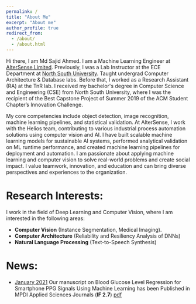 ```yaml
---
permalink: /
title: "About Me"
excerpt: "About me"
author_profile: true
redirect_from: 
  - /about/
  - /about.html
---
```


Hi there, I am Md Sajid Ahmed. I am a Machine Learning Engineer at [AlterSense Limited](https://altersense.com/). Previously, I was a Lab Instructor at the ECE Department at [North South University](https://www.northsouth.edu). Taught undergrad Computer Architecture & Database labs. Before that, I worked as a Research Assistant (RA) at the TnR lab. I received my bachelor's degree in Computer Science and Engineering (CSE) from North South University, where I was the recipient of the Best Capstone Project of Summer 2019 of the ACM Student Chapter’s Innovation Challenge.

My core competencies include object detection, image recognition, machine learning pipelines, and statistical validation. At AlterSense, I work with the Helios team, contributing to various industrial process automation solutions using computer vision and AI. I have built scalable machine learning models for sustainable AI systems, performed analytical validation on ML runtime performance, and created machine learning pipelines for deployment and automation. I am passionate about applying machine learning and computer vision to solve real-world problems and create social impact. I value teamwork, innovation, and education and can bring diverse perspectives and experiences to the organization.

<!---
Currently, I am working on Emerging number formats of GP GPUs and their impact on ML runtime performance under the supervision of [Dr. Abdulrahman Mahmoud](https://ma3mool.github.io/), Postdoc, [Harvard Architecture, Circuits, and Compilers Group!](https://vlsiarch.eecs.harvard.edu/), The USA. My goal for this research is to inspect the faults and issues of current State-of-the-art Object Detection & Semantic Segmentation models and understand their robustness in terms of Golden inference and error injections. 
-->

# Research Interests:

I work in the field of Deep Learning and Computer Vision, where I am interested in the following areas:
- **Computer Vision** (Instance Segmentation, Medical Imaging).
- **Computer Architecture** (Reliability and Resiliency Analysis of DNNs)
- **Natural Language Processing** (Text-to-Speech Synthesis)

# News:
- [January 2021](#) Our manuscript on Blood Glucose Level Regression for Smartphone PPG Signals Using Machine Learning has been Published in MPDI Applied Sciences Journals (**IF 2.7**) [pdf](https://www.mdpi.com/2076-3417/11/2/618)
